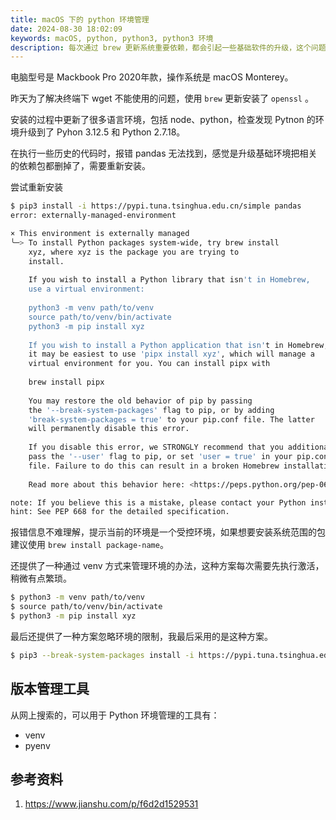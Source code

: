 ```yaml
---
title: macOS 下的 python 环境管理
date: 2024-08-30 18:02:09
keywords: macOS, python, python3, python3 环境
description: 每次通过 brew 更新系统重要依赖，都会引起一些基础软件的升级，这个问题怎么破?
---
```


电脑型号是 Mackbook Pro 2020年款，操作系统是 macOS Monterey。

昨天为了解决终端下 wget 不能使用的问题，使用 `brew` 更新安装了 `openssl` 。

安装的过程中更新了很多语言环境，包括 node、python，检查发现 Pytnon 的环境升级到了 Pyhon 3.12.5 和 Python 2.7.18。

在执行一些历史的代码时，报错 pandas 无法找到，感觉是升级基础环境把相关的依赖包都删掉了，需要重新安装。

尝试重新安装
```sh
$ pip3 install -i https://pypi.tuna.tsinghua.edu.cn/simple pandas
error: externally-managed-environment

× This environment is externally managed
╰─> To install Python packages system-wide, try brew install
    xyz, where xyz is the package you are trying to
    install.
    
    If you wish to install a Python library that isn't in Homebrew,
    use a virtual environment:
    
    python3 -m venv path/to/venv
    source path/to/venv/bin/activate
    python3 -m pip install xyz
    
    If you wish to install a Python application that isn't in Homebrew,
    it may be easiest to use 'pipx install xyz', which will manage a
    virtual environment for you. You can install pipx with
    
    brew install pipx
    
    You may restore the old behavior of pip by passing
    the '--break-system-packages' flag to pip, or by adding
    'break-system-packages = true' to your pip.conf file. The latter
    will permanently disable this error.
    
    If you disable this error, we STRONGLY recommend that you additionally
    pass the '--user' flag to pip, or set 'user = true' in your pip.conf
    file. Failure to do this can result in a broken Homebrew installation.
    
    Read more about this behavior here: <https://peps.python.org/pep-0668/>

note: If you believe this is a mistake, please contact your Python installation or OS distribution provider. You can override this, at the risk of breaking your Python installation or OS, by passing --break-system-packages.
hint: See PEP 668 for the detailed specification.
```

报错信息不难理解，提示当前的环境是一个受控环境，如果想要安装系统范围的包建议使用 `brew install package-name`。

还提供了一种通过 venv 方式来管理环境的办法，这种方案每次需要先执行激活，稍微有点繁琐。
```sh
$ python3 -m venv path/to/venv
$ source path/to/venv/bin/activate
$ python3 -m pip install xyz
```

最后还提供了一种方案忽略环境的限制，我最后采用的是这种方案。
```sh
$ pip3 --break-system-packages install -i https://pypi.tuna.tsinghua.edu.cn/simple pandas
```

## 版本管理工具

从网上搜索的，可以用于 Python 环境管理的工具有：
* venv 
* pyenv


## 参考资料
1. https://www.jianshu.com/p/f6d2d1529531
